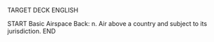 TARGET DECK
ENGLISH

START
Basic
Airspace
Back: n. Air above a country and subject to its jurisdiction.
END
